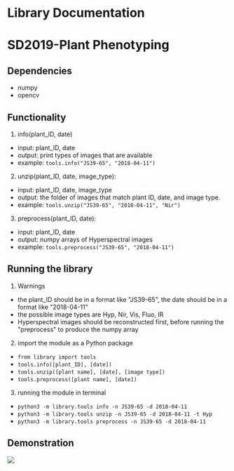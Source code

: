 # Library Documentation
# SD2019-Plant Phenotyping
## Dependencies
* numpy
* opencv

## Functionality
1. info(plant_ID, date)
* input: plant_ID, date
* output: print types of images that are available
* example: ```tools.info("JS39-65", "2018-04-11")```
2. unzip(plant_ID, date, image_type):
* input: plant_ID, date, image_type
* output: the folder of images that match plant ID, date, and image type.
* example: ```tools.unzip("JS39-65", "2018-04-11", "Nir")```
3. preprocess(plant_ID, date):
* input: plant_ID, date
* output: numpy arrays of Hyperspectral images
* example: ```tools.preprocess("JS39-65", "2018-04-11")```




## Running the library
1. Warnings
* the plant_ID should be in a format like "JS39-65", the date should be in a format like "2018-04-11"
* the possible image types are Hyp, Nir, Vis, Fluo, IR
* Hyperspectral images should be reconstructed first, before running the "preprocess" to produce the numpy array
2. import the module as a Python package
* `from library import tools`
* `tools.info([plant_ID], [date])` 
* `tools.unzip([plant name], [date], [image type])`
* `tools.preprocess([plant name], [date])`
3. running the module in terminal 
* `python3 -m library.tools info -n JS39-65 -d 2018-04-11`
* `python3 -m library.tools unzip -n JS39-65 -d 2018-04-11 -t Hyp`
* `python3 -m library.tools preprocess -n JS39-65 -d 2018-04-11`

## Demonstration
![](https://github.com/cseseniordesign/plant-phenotyping/blob/master/illustrations/library_demo.png)





